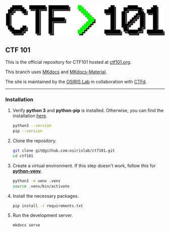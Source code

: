 <img src='docs/images/ctf101_dark.png'>

## CTF 101

This is the official repository for CTF101 hosted at [ctf101.org](https://ctf101.org).

This branch uses [MKdocs](https://www.mkdocs.org/) and [MKdocs-Material](https://squidfunk.github.io/mkdocs-material/).

The site is maintained by the [OSIRIS Lab](https://osiris.cyber.nyu.edu/) in collaboration with [CTFd](https://ctfd.io/).

---
### Installation
1. Verify **python 3** and **python-pip** is installed. Otherwise, you can find the installation [here](https://www.python.org/downloads/).
    ```sh
    python3 --version
    pip --version
    ```

2. Clone the repository.
    ```sh
    git clone git@github.com:osirislab/ctf101.git
    cd ctf101
    ```

3. Create a virtual environment. If this step doesn't work, follow this for [**python-venv**](https://packaging.python.org/en/latest/guides/installing-using-pip-and-virtual-environments/). 
    ```sh
    python3 -m venv .venv
    source .venv/bin/activate
    ```

4. Install the necessary packages.
    ```sh
    pip install -r requirements.txt
    ```

5. Run the development server.
    ```sh
    mkdocs serve
    ```